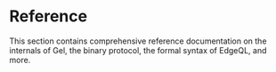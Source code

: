 # Reference

This section contains comprehensive reference documentation on the internals of Gel, the binary protocol, the formal syntax of EdgeQL, and more.

